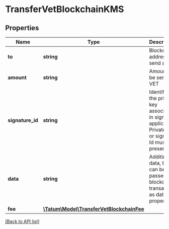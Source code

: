 # TransferVetBlockchainKMS

## Properties

Name | Type | Description | Notes
------------ | ------------- | ------------- | -------------
**to** | **string** | Blockchain address to send assets |
**amount** | **string** | Amount to be sent in VET |
**signature_id** | **string** | Identifier of the private key associated in signing application. Private key, or signature Id must be present. |
**data** | **string** | Additinal data, that can be passed to blockchain transaction as data property. | [optional]
**fee** | [**\Tatum\Model\TransferVetBlockchainFee**](TransferVetBlockchainFee.md) |  | [optional]

[[Back to API list]](../../README.md#api-endpoints)
